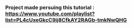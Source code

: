 ### Project made persuing this tutorial : https://www.youtube.com/playlist?list=PL4cUxeGkcC9ij8CfkAY2RAGb-tmkNwQHG